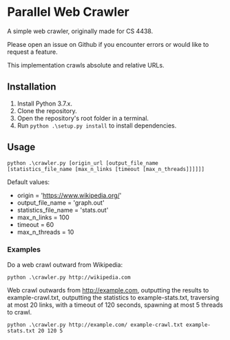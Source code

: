 # Parallel Web Crawler

A simple web crawler, originally made for CS 4438.

Please open an issue on Github if you encounter errors or would like to
request a feature.

This implementation crawls absolute and relative URLs.

## Installation
1. Install Python 3.7.x.
2. Clone the repository.
3. Open the repository's root folder in a terminal.
4. Run `python .\setup.py install` to install dependencies.

## Usage

`
python .\crawler.py [origin_url [output_file_name [statistics_file_name [max_n_links [timeout
[max_n_threads]]]]]]
`

Default values:
* origin = 'https://www.wikipedia.org/'
* output_file_name = 'graph.out'
* statistics_file_name = 'stats.out'
* max_n_links = 100
* timeout = 60
* max_n_threads = 10

### Examples

Do a web crawl outward from Wikipedia:

`python .\crawler.py http://wikipedia.com`

Web crawl outwards from http://example.com, outputting the results to
example-crawl.txt, outputting the statistics to example-stats.txt,
traversing at most 20 links, with a timeout of 120 seconds, spawning at
most 5 threads to crawl.

`python .\crawler.py http://example.com/ example-crawl.txt
example-stats.txt 20 120 5`
